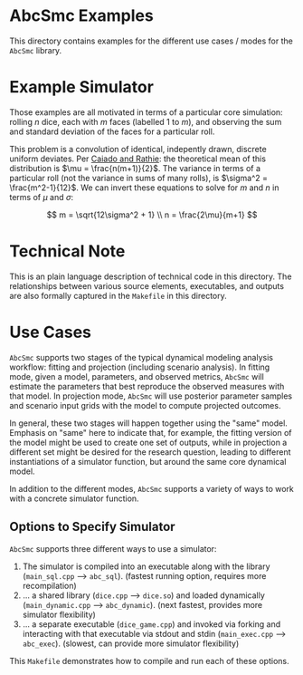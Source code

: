 # AbcSmc Examples

This directory contains examples for the different use cases / modes for the `AbcSmc` library.

# Example Simulator

Those examples are all motivated in terms of a particular core simulation: rolling $n$ dice, each with $m$ faces (labelled 1 to $m$), and observing the sum and standard deviation of the faces for a particular roll.

This problem is a convolution of identical, indepently drawn, discrete uniform deviates. Per [Caiado and Rathie](https://www.researchgate.net/profile/Camila-Caiado/publication/228457326_Polynomial_coefficients_and_distribution_of_the_sum_of_discrete_uniform_variables/links/00b7d53501e1ea6fbc000000/Polynomial-coefficients-and-distribution-of-the-sum-of-discrete-uniform-variables.pdf): the theoretical mean of this distribution is $\mu = \frac{n(m+1)}{2}$. The variance in terms of a particular roll (not the variance in sums of many rolls), is $\sigma^2 = \frac{m^2-1}{12}$. We can invert these equations to solve for $m$ and $n$ in terms of $\mu$ and $\sigma$:

$$
m = \sqrt{12\sigma^2 + 1} \\
n = \frac{2\mu}{m+1}
$$

# Technical Note

This is an plain language description of technical code in this directory. The relationships between various source elements, executables, and outputs are also formally captured in the `Makefile` in this directory.

# Use Cases

`AbcSmc` supports two stages of the typical dynamical modeling analysis workflow: fitting and projection (including scenario analysis). In fitting mode, given a model, parameters, and observed metrics, `AbcSmc` will estimate the parameters that best reproduce the observed measures with that model. In projection mode, `AbcSmc` will use posterior parameter samples and scenario input grids with the model to compute projected outcomes.

In general, these two stages will happen together using the "same" model. Emphasis on "same" here to indicate that, for example, the fitting version of the model might be used to create one set of outputs, while in projection a different set might be desired for the research question, leading to different instantiations of a simulator function, but around the same core dynamical model.

In addition to the different modes, `AbcSmc` supports a variety of ways to work with a concrete simulator function.

## Options to Specify Simulator

`AbcSmc` supports three different ways to use a simulator:

 1. The simulator is compiled into an executable along with the library (`main_sql.cpp` --> `abc_sql`). (fastest running option, requires more recompilation)
 2. ... a shared library (`dice.cpp` --> `dice.so`) and loaded dynamically (`main_dynamic.cpp` --> `abc_dynamic`). (next fastest, provides more simulator flexibility)
 3. ... a separate executable (`dice_game.cpp`) and invoked via forking and interacting with that executable via stdout and stdin (`main_exec.cpp` --> `abc_exec`). (slowest, can provide more simulator flexibility)

This `Makefile` demonstrates how to compile and run each of these options.
